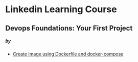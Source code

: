 # Linkedin Learning Course
## Devops Foundations: Your First Project
##### by 

- [Create Image using Dockerfile and docker-compose](Create_image_docker_docker-compose.md)